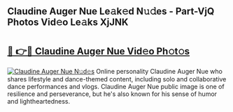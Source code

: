 ## Claudine Auger Nue Le𝚊k𝚎d N𝚞𝚍es - Part-VjQ Photos Vid𝚎o Le𝚊ks XjJNK

# <h2><a href="http://fb6070h.evod.top/?m=Claudine+Auger+Nue">🔗 👉🔴 Claudine Auger Nue Vid𝚎o Ph𝚘t𝚘s</a></h2>

[![Claudine Auger Nue N𝚞d𝚎s](https://i.imgur.com/8V9OHl7.gif)](http://fb6070h.evod.top/?m=Claudine+Auger+Nue)
Online personality Claudine Auger Nue who shares lifestyle and dance-themed content, including solo and collaborative dance performances and vlogs. Claudine Auger Nue public image is one of resilience and perseverance, but he's also known for his sense of humor and lightheartedness. 
